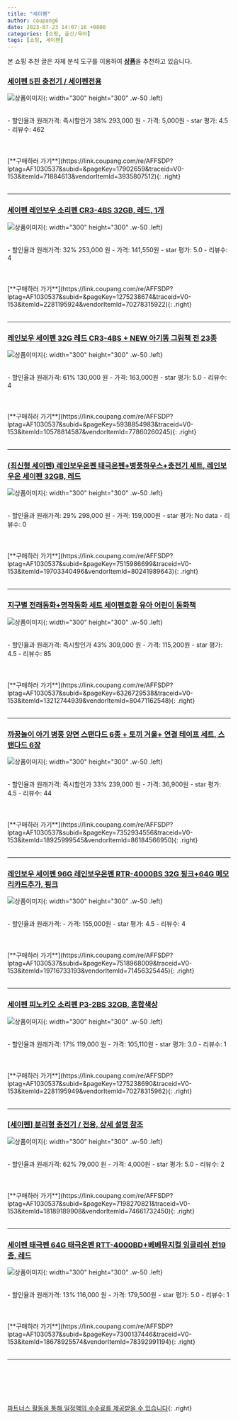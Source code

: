 ```yaml
---
title: "세이펜"
author: coupang6
date: 2023-07-23 14:07:16 +0800
categories: [쇼핑, 출산/육아]
tags: [쇼핑, 세이펜]
---
```


본 쇼핑 추천 글은 자체 분석 도구를 이용하여 [**상품**](https://link.coupang.com/a/bao1ui)을 추천하고 있습니다.

### [세이펜 5핀 충전기 / 세이펜전용](https://link.coupang.com/re/AFFSDP?lptag=AF1030537&subid=&pageKey=17902659&traceid=V0-153&itemId=71884613&vendorItemId=3935807512)

![상품이미지](https://thumbnail8.coupangcdn.com/thumbnails/remote/230x230ex/image/vendor_inventory/a6e2/db14e92e72ebd1ed962f0b2e6c26c3c779f5ef4a64df75e63be436d275f2.jpg){: width="300" height="300" .w-50 .left}


<br>
- 할인율과 원래가격: 즉시할인가 38%  293,000   원
- 가격: 5,000원
- star 평가: 4.5
- 리뷰수: 462
<br>
<br>
<br>
<br>
[**구매하러 가기**](https://link.coupang.com/re/AFFSDP?lptag=AF1030537&subid=&pageKey=17902659&traceid=V0-153&itemId=71884613&vendorItemId=3935807512){: .right}
<br>
<br>

---

### [세이펜 레인보우 소리펜 CR3-4BS 32GB, 레드, 1개](https://link.coupang.com/re/AFFSDP?lptag=AF1030537&subid=&pageKey=1275238674&traceid=V0-153&itemId=2281195924&vendorItemId=70278315922)

![상품이미지](https://thumbnail9.coupangcdn.com/thumbnails/remote/230x230ex/image/retail/images/2020/02/19/15/4/5f82e569-9f14-49a2-86d3-28ebcabaac49.jpg){: width="300" height="300" .w-50 .left}


<br>
- 할인율과 원래가격: 32%  253,000   원
- 가격: 141,550원
- star 평가: 5.0
- 리뷰수: 4
<br>
<br>
<br>
<br>
[**구매하러 가기**](https://link.coupang.com/re/AFFSDP?lptag=AF1030537&subid=&pageKey=1275238674&traceid=V0-153&itemId=2281195924&vendorItemId=70278315922){: .right}
<br>
<br>

---

### [레인보우 세이펜 32G 레드 CR3-4BS + NEW 아기똥 그림책 전 23종](https://link.coupang.com/re/AFFSDP?lptag=AF1030537&subid=&pageKey=5938854983&traceid=V0-153&itemId=10578814587&vendorItemId=77860260245)

![상품이미지](https://thumbnail9.coupangcdn.com/thumbnails/remote/230x230ex/image/retail/images/475227032606832-f2576ba7-2276-42cf-a8a2-43c6da412845.jpg){: width="300" height="300" .w-50 .left}


<br>
- 할인율과 원래가격: 61%  130,000   원
- 가격: 163,000원
- star 평가: 5.0
- 리뷰수: 4
<br>
<br>
<br>
<br>
[**구매하러 가기**](https://link.coupang.com/re/AFFSDP?lptag=AF1030537&subid=&pageKey=5938854983&traceid=V0-153&itemId=10578814587&vendorItemId=77860260245){: .right}
<br>
<br>

---

### [(최신형 세이펜) 레인보우온펜 태극온펜+병풍하우스+충전기 세트, 레인보우온 세이펜 32GB, 레드](https://link.coupang.com/re/AFFSDP?lptag=AF1030537&subid=&pageKey=7515986699&traceid=V0-153&itemId=19703340496&vendorItemId=80241989643)

![상품이미지](https://thumbnail6.coupangcdn.com/thumbnails/remote/230x230ex/image/vendor_inventory/dd09/a42070ad59b0b4ab66a4e24a24195fba0bdf9a69afdf952681bd080975b0.jpg){: width="300" height="300" .w-50 .left}


<br>
- 할인율과 원래가격: 29%  298,000   원
- 가격: 159,000원
- star 평가: No data
- 리뷰수: 0
<br>
<br>
<br>
<br>
[**구매하러 가기**](https://link.coupang.com/re/AFFSDP?lptag=AF1030537&subid=&pageKey=7515986699&traceid=V0-153&itemId=19703340496&vendorItemId=80241989643){: .right}
<br>
<br>

---

### [지구별 전래동화+명작동화 세트 세이펜호환 유아 어린이 동화책](https://link.coupang.com/re/AFFSDP?lptag=AF1030537&subid=&pageKey=6326729538&traceid=V0-153&itemId=13212744939&vendorItemId=80471162548)

![상품이미지](https://thumbnail8.coupangcdn.com/thumbnails/remote/230x230ex/image/vendor_inventory/e346/948c9082adeeb300c410a9da1ffac4da4d8a128c0d092d980dcef29349bf.jpg){: width="300" height="300" .w-50 .left}


<br>
- 할인율과 원래가격: 즉시할인가 43%  309,000   원
- 가격: 115,200원
- star 평가: 4.5
- 리뷰수: 85
<br>
<br>
<br>
<br>
[**구매하러 가기**](https://link.coupang.com/re/AFFSDP?lptag=AF1030537&subid=&pageKey=6326729538&traceid=V0-153&itemId=13212744939&vendorItemId=80471162548){: .right}
<br>
<br>

---

### [까꿍놀이 아기 병풍 양면 스탠다드 6종 + 토끼 거울+ 연결 테이프 세트, 스탠다드 6장](https://link.coupang.com/re/AFFSDP?lptag=AF1030537&subid=&pageKey=7352934556&traceid=V0-153&itemId=18925999545&vendorItemId=86184566950)

![상품이미지](https://thumbnail8.coupangcdn.com/thumbnails/remote/230x230ex/image/retail/images/2023/06/05/13/0/cf97f2d1-33c9-4b79-ba76-cee4298c2e6e.jpg){: width="300" height="300" .w-50 .left}


<br>
- 할인율과 원래가격: 즉시할인가 33%  239,000   원
- 가격: 36,900원
- star 평가: 4.5
- 리뷰수: 44
<br>
<br>
<br>
<br>
[**구매하러 가기**](https://link.coupang.com/re/AFFSDP?lptag=AF1030537&subid=&pageKey=7352934556&traceid=V0-153&itemId=18925999545&vendorItemId=86184566950){: .right}
<br>
<br>

---

### [레인보우 세이펜 96G 레인보우온펜 RTR-4000BS 32G 핑크+64G 메모리카드추가, 핑크](https://link.coupang.com/re/AFFSDP?lptag=AF1030537&subid=&pageKey=7518968009&traceid=V0-153&itemId=19716733193&vendorItemId=71456325445)

![상품이미지](https://thumbnail9.coupangcdn.com/thumbnails/remote/230x230ex/image/retail/images/1462705968426913-2a2b3f09-f424-4e93-a060-9ea81d203ba2.jpg){: width="300" height="300" .w-50 .left}


<br>
- 할인율과 원래가격: 
- 가격: 155,000원
- star 평가: 4.5
- 리뷰수: 4
<br>
<br>
<br>
<br>
[**구매하러 가기**](https://link.coupang.com/re/AFFSDP?lptag=AF1030537&subid=&pageKey=7518968009&traceid=V0-153&itemId=19716733193&vendorItemId=71456325445){: .right}
<br>
<br>

---

### [세이펜 피노키오 소리펜 P3-2BS 32GB, 혼합색상](https://link.coupang.com/re/AFFSDP?lptag=AF1030537&subid=&pageKey=1275238690&traceid=V0-153&itemId=2281195949&vendorItemId=70278315962)

![상품이미지](https://thumbnail10.coupangcdn.com/thumbnails/remote/230x230ex/image/retail/images/13673468528562777-a1742b19-8eca-4bfc-86e8-fcf9ca029040.jpg){: width="300" height="300" .w-50 .left}


<br>
- 할인율과 원래가격: 17%  119,000   원
- 가격: 105,110원
- star 평가: 3.0
- 리뷰수: 1
<br>
<br>
<br>
<br>
[**구매하러 가기**](https://link.coupang.com/re/AFFSDP?lptag=AF1030537&subid=&pageKey=1275238690&traceid=V0-153&itemId=2281195949&vendorItemId=70278315962){: .right}
<br>
<br>

---

### [[세이펜] 분리형 충전기 / 전용, 상세 설명 참조](https://link.coupang.com/re/AFFSDP?lptag=AF1030537&subid=&pageKey=7198270821&traceid=V0-153&itemId=18189189908&vendorItemId=74661732450)

![상품이미지](https://thumbnail10.coupangcdn.com/thumbnails/remote/230x230ex/image/vendor_inventory/a1ea/33ecf6188c949e81b6d6e03aa8ebcd74329bdd54457b6540822b32312ca0.jpg){: width="300" height="300" .w-50 .left}


<br>
- 할인율과 원래가격: 62%  79,000   원
- 가격: 4,000원
- star 평가: 5.0
- 리뷰수: 2
<br>
<br>
<br>
<br>
[**구매하러 가기**](https://link.coupang.com/re/AFFSDP?lptag=AF1030537&subid=&pageKey=7198270821&traceid=V0-153&itemId=18189189908&vendorItemId=74661732450){: .right}
<br>
<br>

---

### [세이펜 태극펜 64G 태극온펜 RTT-4000BD+베베뮤지컬 잉글리쉬 전19종, 레드](https://link.coupang.com/re/AFFSDP?lptag=AF1030537&subid=&pageKey=7300137446&traceid=V0-153&itemId=18678925574&vendorItemId=78392991194)

![상품이미지](https://thumbnail7.coupangcdn.com/thumbnails/remote/230x230ex/image/retail/images/6665985965071318-ed9ed543-2e4e-4881-a6dd-331c91bb6527.jpg){: width="300" height="300" .w-50 .left}


<br>
- 할인율과 원래가격: 13%  116,000   원
- 가격: 179,500원
- star 평가: 5.0
- 리뷰수: 1
<br>
<br>
<br>
<br>
[**구매하러 가기**](https://link.coupang.com/re/AFFSDP?lptag=AF1030537&subid=&pageKey=7300137446&traceid=V0-153&itemId=18678925574&vendorItemId=78392991194){: .right}
<br>
<br>

---
<br><br><br><br><br> [파트너스 활동을 통해 일정액의 수수료를 제공받을 수 있습니다](https://link.coupang.com/a/bao1ui){: .right}